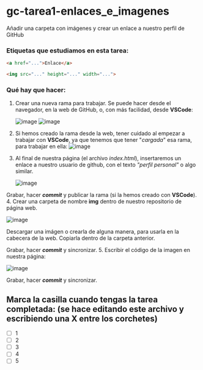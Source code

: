 # gc-tarea1-enlaces_e_imagenes
Añadir una carpeta con imágenes y crear un enlace a nuestro perfil de GitHub

### Etiquetas que estudiamos en esta tarea:
```html
<a href="...">Enlace</a>
```

```html
<img src="..." height="..." width="...">
```
### Qué hay que hacer:
1. Crear una nueva rama para trabajar. Se puede hacer desde el navegador, en la web de GitHub, o, con más facilidad, desde **VSCode**:
   
    ![image](https://github.com/drancope-clases/gc-tarea1-enlaces_e_imagenes/assets/19663469/6497b512-feca-4c81-80be-27e72944358a)
    ![image](https://github.com/drancope-clases/gc-tarea1-enlaces_e_imagenes/assets/19663469/15e046a6-a7ef-46c1-b71f-77f16dd35427)

2. Si hemos creado la rama desde la web, tener cuidado al empezar a trabajar con **VSCode**, ya que tenemos que tener "*cargada*" esa rama, para trabajar en ella:
   ![image](https://github.com/drancope-clases/gc-tarea1-enlaces_e_imagenes/assets/19663469/7c246e3b-6728-416d-b670-67cca3db03bf)

3. Al final de nuestra página (el archivo *index.html*), insertaremos un enlace a nuestro usuario de github, con el texto *"perfil personal"* o algo similar.
   
   ![image](https://github.com/drancope-clases/gc-tarea1-enlaces_e_imagenes/assets/19663469/0b54d81a-bded-49f4-afe6-c9e8b34c3901)
   
Grabar, hacer ***commit*** y publicar la rama (si la hemos creado con **VSCode**).
4. Crear una carpeta de nombre **img** dentro de nuestro repositorio de página web.

   ![image](https://github.com/drancope-clases/gc-tarea1-enlaces_e_imagenes/assets/19663469/aee6b40a-3da3-4b48-b002-d69c7b14876d)
   
   Descargar una imágen o crearla de alguna manera, para usarla en la cabecera de la web. Copiarla dentro de la carpeta anterior.
   
   Grabar, hacer ***commit*** y sincronizar.
5. Escribir el código de la imagen en nuestra página:

   ![image](https://github.com/drancope-clases/gc-tarea1-enlaces_e_imagenes/assets/19663469/b29ab4ae-787f-4327-ba3f-fc615cbbadc4)
   
   Grabar, hacer ***commit*** y sincronizar.

## Marca la casilla cuando tengas la tarea completada: (se hace editando este archivo y escribiendo una X entre los corchetes)
- [ ] 1
- [ ] 2
- [ ] 3
- [ ] 4
- [ ] 5
